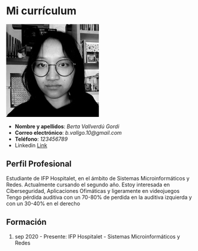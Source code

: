 # Mi currículum
![Imagen](bvallverdu.jpg) 
- **Nombre y apellidos**: _Berta Vallverdú Gordi_
- **Correo electrónico**: _b.vallgo.10@gmail.com_
- **Teléfono**: _123456789_
- Linkedin [Link](url)

## Perfil Profesional
Estudiante de IFP Hospitalet, en el ámbito de Sistemas Microinformáticos y Redes.
Actualmente cursando el segundo año. Estoy interesada en Ciberseguridad, Aplicaciones
Ofimáticas y ligeramente en videojuegos
Tengo pérdida auditiva con un 70-80% de perdida en la auditiva izquierda y con un 30-40% en
el derecho

## Formación
1. sep 2020 - Presente: IFP Hospitalet - Sistemas Microinformáticos y Redes
